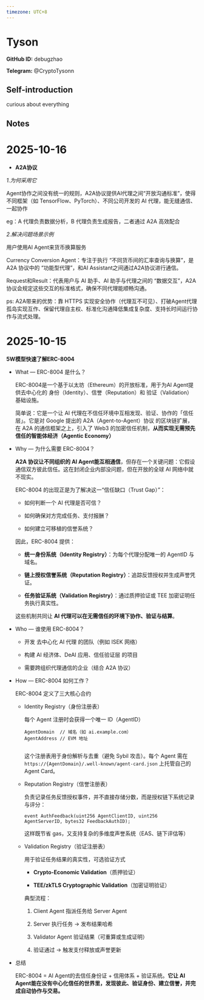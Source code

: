 ```yaml
---
timezone: UTC+8
---
```


# Tyson

**GitHub ID:** debugzhao

**Telegram:** @CryptoTysonn

## Self-introduction

curious about everything

## Notes
<!-- Content_START -->
# 2025-10-16
<!-- DAILY_CHECKIN_2025-10-16_START -->
-   **A2A协议**
    

_1.为何采用它_

Agent协作之间没有统一的规则，A2A协议提供AI代理之间“开放沟通标准”，使得不同框架（如 TensorFlow、PyTorch）、不同公司开发的 AI 代理，能无缝通信、一起协作

eg：A 代理负责数据分析，B 代理负责生成报告，二者通过 A2A 高效配合

_2.解决问题场景示例_

用户使用AI Agent来货币换算服务

Currency Conversion Agent：专注于执行 “不同货币间的汇率查询与换算”，是 A2A 协议中的 “功能型代理”，和AI Assistant之间通过A2A协议进行通信。

Request和Result：代表用户与 AI 助手、AI 助手与代理之间的 “数据交互”，A2A 协议会规定这些交互的标准格式，确保不同代理能顺畅沟通。

ps: A2A带来的优势：靠 HTTPS 实现安全协作（代理互不可见）、打破Agent代理孤岛实现互作、保留代理自主权、标准化沟通降低集成复杂度、支持长时间运行协作与流式处理。
<!-- DAILY_CHECKIN_2025-10-16_END -->

# 2025-10-15
<!-- DAILY_CHECKIN_2025-10-15_START -->

**5W模型快速了解ERC-8004**

-   What — ERC-8004 是什么？
    
    ERC-8004是一个基于以太坊（Ethereum）的开放标准，用于为AI Agent提供去中心化的 身份（Identity）、信誉（Reputation）和 验证（Validation） 基础设施。
    
    简单说：它是一个让 AI 代理在不信任环境中互相发现、验证、协作的「信任层」。它是对 Google 提出的 A2A（Agent-to-Agent）协议 的区块链扩展，在 A2A 的通信框架之上，引入了 Web3 的加密信任机制，**从而实现无需预先信任的智能体经济（Agentic Economy）**
    
-   Why — 为什么需要 ERC-8004？
    
    **A2A 协议让不同组织的 AI Agent能互相通信**，但存在一个关键问题：它假设通信双方彼此信任。这在封闭企业内部没问题，但在开放的全球 AI 网络中就不现实。
    
    ERC-8004 的出现正是为了解决这一“信任缺口（Trust Gap）”：
    
    -   如何判断一个 AI 代理是否可信？
        
    -   如何确保对方完成任务、支付报酬？
        
    -   如何建立可移植的信誉系统？
        
    
    因此，ERC-8004 提供：
    
    -   **统一身份系统（Identity Registry）**：为每个代理分配唯一的 AgentID 与域名。
        
    -   **链上授权信誉系统（Reputation Registry）**：追踪反馈授权并生成声誉凭证。
        
    -   **任务验证系统（Validation Registry）**：通过质押验证或 TEE 加密证明任务执行真实性。
        
    
    这些机制共同让 **AI 代理可以在无需信任的环境下协作、验证与结算**。
    
-   Who — 谁使用 ERC-8004？
    
    -   开发 去中心化 AI 代理 的团队（例如 ISEK 网络）
        
    -   构建 AI 经济体、DeAI 应用、信任验证层 的项目
        
    -   需要跨组织代理通信的企业（结合 A2A 协议）
        
-   How — ERC-8004 如何工作？
    
    ERC-8004 定义了三大核心合约
    
    -   Identity Registry（身份注册表）
        
        每个 Agent 注册时会获得一个唯一 ID（AgentID）
        
        ```
        AgentDomain  // 域名（如 ai.example.com）
        AgentAddress // EVM 地址
        ​
        ```
        
        这个注册表用于身份解析与去重（避免 Sybil 攻击）。每个 Agent 需在 `https://{AgentDomain}/.well-known/agent-card.json` 上托管自己的 Agent Card。
        
    -   Reputation Registry（信誉注册表）
        
        负责记录任务反馈授权事件，并不直接存储分数，而是授权链下系统记录与评分：
        
        ```
        event AuthFeedback(uint256 AgentClientID, uint256 AgentServerID, bytes32 FeedbackAuthID);
        ```
        
        这样既节省 gas，又支持复杂的多维度声誉系统（EAS、链下评估等）
        
    -   Validation Registry（验证注册表）
        
        用于验证任务结果的真实性，可选验证方式
        
        -   **Crypto-Economic Validation**（质押验证）
            
        -   **TEE/zkTLS Cryptographic Validation**（加密证明验证）
            
        
        典型流程：
        
        1.  Client Agent 指派任务给 Server Agent
            
        2.  Server 执行任务 → 发布结果哈希
            
        3.  Validator Agent 验证结果（可重算或生成证明）
            
        4.  验证通过 → 触发支付释放或声誉更新
            
-   总结
    
    ERC-8004 = AI Agent的去信任身份证 + 信用体系 + 验证系统。**它让 AI Agent能在没有中心化信任的世界里，发现彼此、验证身份、建立信誉，并完成自动协作与交易。**
<!-- DAILY_CHECKIN_2025-10-15_END -->
<!-- Content_END -->

